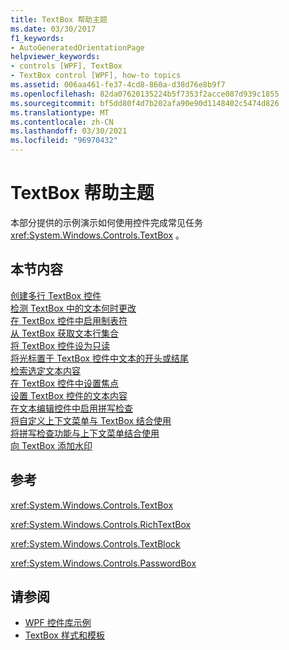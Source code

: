 ```yaml
---
title: TextBox 帮助主题
ms.date: 03/30/2017
f1_keywords:
- AutoGeneratedOrientationPage
helpviewer_keywords:
- controls [WPF], TextBox
- TextBox control [WPF], how-to topics
ms.assetid: 006aa461-fe37-4cd8-860a-d38d76e8b9f7
ms.openlocfilehash: 82da07620135224b5f7353f2acce087d939c1855
ms.sourcegitcommit: bf5dd80f4d7b202afa90e90d1148402c5474d826
ms.translationtype: MT
ms.contentlocale: zh-CN
ms.lasthandoff: 03/30/2021
ms.locfileid: "96970432"
---
```

# <a name="textbox-how-to-topics"></a>TextBox 帮助主题
本部分提供的示例演示如何使用控件完成常见任务 <xref:System.Windows.Controls.TextBox> 。  
  
## <a name="in-this-section"></a>本节内容  
 [创建多行 TextBox 控件](how-to-create-a-multiline-textbox-control.md)  
 [检测 TextBox 中的文本何时更改](how-to-detect-when-text-in-a-textbox-has-changed.md)  
 [在 TextBox 控件中启用制表符](how-to-enable-tab-characters-in-a-textbox-control.md)  
 [从 TextBox 获取文本行集合](how-to-get-a-collection-of-lines-from-a-textbox.md)  
 [将 TextBox 控件设为只读](how-to-make-a-textbox-control-read-only.md)  
 [将光标置于 TextBox 控件中文本的开头或结尾](position-the-cursor-at-the-beginning-or-end-of-text.md)  
 [检索选定文本内容](how-to-retrieve-a-text-selection.md)  
 [在 TextBox 控件中设置焦点](how-to-set-focus-in-a-textbox-control.md)  
 [设置 TextBox 控件的文本内容](how-to-set-the-text-content-of-a-textbox-control.md)  
 [在文本编辑控件中启用拼写检查](how-to-enable-spell-checking-in-a-text-editing-control.md)  
 [将自定义上下文菜单与 TextBox 结合使用](how-to-use-a-custom-context-menu-with-a-textbox.md)  
 [将拼写检查功能与上下文菜单结合使用](how-to-use-spell-checking-with-a-context-menu.md)  
 [向 TextBox 添加水印](how-to-add-a-watermark-to-a-textbox.md)  
  
## <a name="reference"></a>参考  
 <xref:System.Windows.Controls.TextBox>  
  
 <xref:System.Windows.Controls.RichTextBox>  
  
 <xref:System.Windows.Controls.TextBlock>  
  
 <xref:System.Windows.Controls.PasswordBox>  
  
## <a name="see-also"></a>请参阅

- [WPF 控件库示例](https://github.com/Microsoft/WPF-Samples/tree/master/Getting%20Started/ControlsAndLayout)
- [TextBox 样式和模板](textbox-styles-and-templates.md)
